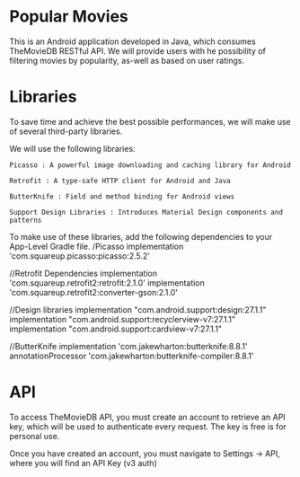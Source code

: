 # Popular Movies
This is an  Android application developed  in Java, which consumes TheMovieDB RESTful API. We will provide users with he possibility of filtering movies by popularity, as-well as based on user ratings.
# Libraries

To save time and achieve the best possible performances, we will make use of several third-party libraries.

We will use the following libraries:

    Picasso : A powerful image downloading and caching library for Android

    Retrofit : A type-safe HTTP client for Android and Java

    ButterKnife : Field and method binding for Android views

    Support Design Libraries : Introduces Material Design components and patterns

To make use of these libraries, add the following dependencies to your App-Level Gradle file.
/Picasso
implementation 'com.squareup.picasso:picasso:2.5.2'

//Retrofit Dependencies
implementation 'com.squareup.retrofit2:retrofit:2.1.0'
implementation 'com.squareup.retrofit2:converter-gson:2.1.0'

//Design libraries
implementation "com.android.support:design:27.1.1"
implementation "com.android.support:recyclerview-v7:27.1.1"
implementation "com.android.support:cardview-v7:27.1.1"

//ButterKnife
implementation 'com.jakewharton:butterknife:8.8.1'
annotationProcessor 'com.jakewharton:butterknife-compiler:8.8.1'
# API

To access TheMovieDB API, you must create an account to retrieve an API key, which will be used to authenticate every request. The key is free is for personal use.

Once you have created an account, you must navigate to Settings -> API, where you will find an API Key (v3 auth)
